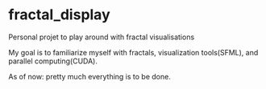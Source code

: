 # fractal_display
Personal projet to play around with fractal visualisations

My goal is to familiarize myself with fractals, visualization tools(SFML), and parallel computing(CUDA).

As of now: pretty much everything is to be done.
